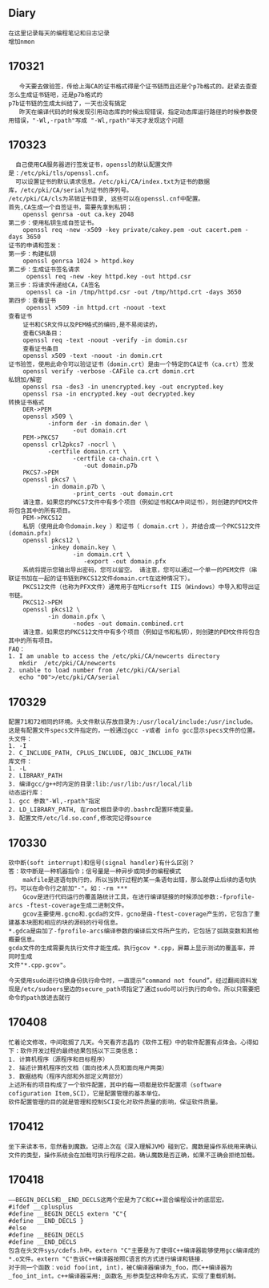 ## Diary
	在这里记录每天的编程笔记和日志记录
	增加nmon
## 170321
	   今天要去做验签，传给上海CA的证书格式得是个证书链而且还是个p7b格式的。赶紧去查查怎么生成证书链吧，还是p7b格式的
	p7b证书链的生成太纠结了，一天也没有搞定
	   昨天在编译代码的时候发现引用动态库的时候出现错误，指定动态库运行路径的时候参数使用错误，"-Wl,-rpath"写成 "-Wl,rpath"半天才发现这个问题
## 170323
	  自己使用CA服务器进行签发证书，openssl的默认配置文件是：/etc/pki/tls/openssl.cnf。
	  可以设置证书的默认请求信息。/etc/pki/CA/index.txt为证书的数据库，/etc/pki/CA/serial为证书的序列号。
	/etc/pki/CA/cls为吊销证书目录, 这些可以在openssl.cnf中配置。
	首先,CA生成一个自签证书，需要先拿到私钥；
		openssl genrsa -out ca.key 2048
	第二步：使用私钥生成自签证书。
		openssl req -new -x509 -key private/cakey.pem -out cacert.pem -days 3650
	证书的申请和签发：
	第一步：构建私钥
		openssl genrsa 1024 > httpd.key
	第二步：生成证书签名请求
		 openssl req -new -key httpd.key -out httpd.csr
	第三步：将请求传递给CA，CA签名
		 openssl ca -in /tmp/httpd.csr -out /tmp/httpd.crt -days 3650
	第四步：查看证书
		 openssl x509 -in httpd.crt -noout -text
	查看证书
		证书和CSR文件以及PEM格式的编码,是不易阅读的，
		查看CSR条目：
		openssl req -text -noout -verify -in domin.csr
		查看证书条目
		openssl x509 -text -noout -in domin.crt
	证书验签，使用此命令可以验证证书（domin.crt）是由一个特定的CA证书（ca.crt）签发
		openssl verify -verbose -CAFile ca.crt domin.crt
	私钥加/解密
		openssl rsa -des3 -in unencrypted.key -out encrypted.key
		openssl rsa -in encrypted.key -out decrypted.key
	转换证书格式
		DER->PEM
		openssl x509 \
		       -inform der -in domain.der \
		              -out domain.crt
		PEM->PKCS7
		openssl crl2pkcs7 -nocrl \
		       -certfile domain.crt \
		              -certfile ca-chain.crt \
			             -out domain.p7b
		PKCS7->PEM
		openssl pkcs7 \
		       -in domain.p7b \
		              -print_certs -out domain.crt
		请注意，如果您的PKCS7文件中有多个项目（例如证书和CA中间证书），则创建的PEM文件将包含其中的所有项目。
		PEM->PKCS12
		私钥（使用此命令domain.key ）和证书（ domain.crt ），并结合成一个PKCS12文件(domain.pfx)
		openssl pkcs12 \
		       -inkey domain.key \
		              -in domain.crt \
			             -export -out domain.pfx
		系统将提示您输出导出密码，您可以留空。 请注意，您可以通过一个单一的PEM文件（串联证书加在一起的证书链到PKCS12文件domain.crt在这种情况下）。
		PKCS12文件（也称为PFX文件）通常用于在Micrsoft IIS（Windows）中导入和导出证书链。
		PKCS12->PEM
		openssl pkcs12 \
		       -in domain.pfx \
		              -nodes -out domain.combined.crt
		请注意，如果您的PKCS12文件中有多个项目（例如证书和私钥），则创建的PEM文件将包含其中的所有项目。
	FAQ：
	1. I am unable to access the /etc/pki/CA/newcerts directory
	   mkdir  /etc/pki/CA/newcerts
	2. unable to load number from /etc/pki/CA/serial
	   echo "00">/etc/pki/CA/serial

	

	
	 
## 170329
	配置71和72相同的环境。头文件默认存放目录为:/usr/local/include:/usr/include。这是有配置文件specs文件指定的，一般通过gcc -v或者 info gcc显示specs文件的位置。
	头文件：
	1. -I
	2. C_INCLUDE_PATH, CPLUS_INCLUDE, OBJC_INCLUDE_PATH
	库文件：
	1. -L
	2. LIBRARY_PATH
	3. 编译gcc/g++时内定的目录:lib:/usr/lib:/usr/local/lib
	动态运行库：
	1. gcc 参数"-Wl,-rpath"指定
	2. LD_LIBRARY_PATH, 在root根目录中的.bashrc配置环境变量。
	3. 配置文件/etc/ld.so.conf,修改完记得source
## 170330
	软中断(soft interrupt)和信号(signal handler)有什么区别？
	答：软中断是一种机器指令；信号量是一种异步或同步的编程模式
		makfile是逐语句执行的，所以当执行过程的某一条语句出错，那么就停止后续的语句执行。可以在命令行之前加"-"。如：-rm ***
		Gcov是进行代码运行的覆盖路统计工具，在进行编译链接的时候添加参数:-fprofile-arcs -ftest-coverage生成二进制文件。
		gcov主要使用.gcno和.gcda的文件，gcno是由-ftest-coverage产生的，它包含了重建基本块图和相应的块的源码的行号信息。
	*.gdca是由加了-fprofile-arcs编译参数的编译后文件所产生的，它包括了弧跳变数和其他概要信息。
	gcda文件的生成需要先执行文件才能生成。执行gcov *.cpp，屏幕上显示测试的覆盖率，并同时生成
	文件"*.cpp.gcov"。

    今天使用sudo进行切换身份执行命令时，一直提示“command not found”。经过翻阅资料发现是/etc/sudoers里边的secure_path项指定了通过sudo可以行执行的命令。所以只需要把命令的path放进去就行
## 170408
	忙着论文修改，中间耽搁了几天。今天看齐志昌的《软件工程》中的软件配置有点体会。心得如下：软件开发过程的最终结果包括以下三类信息：
	1. 计算机程序（源程序和目标程序）
	2. 描述计算机程序的文档（面向技术人员和面向用户两类）
	3. 数据结构（程序内部和外部定义两部分）
	上述所有的项目构成了一个软件配置，其中的每一项都是软件配置项（software cofiguration Item,SCI），它是配置管理的基本单位。
	软件配置管理的目的就是管理和控制SCI变化对软件质量的影响，保证软件质量。
## 170412 
	坐下来读本书，忽然看到魔数。记得上次在《深入理解JVM》碰到它。魔数是操作系统用来确认文件的类型，操作系统会在加载可执行程序之前。确认魔数是否正确，如果不正确会拒绝加载。
## 170418
	——BEGIN_DECLS和__END_DECLS这两个宏是为了C和C++混合编程设计的底层宏。
	#ifdef __cplusplus
	#define __BEGIN_DECLS extern "C"{
	#define __END_DECLS }
	#else 
	#define __BEGIN_DECLS
	#define __END_DECLS
	包含在头文件sys/cdefs.h中。extern "C"主要是为了使得C++编译器能够使用gcc编译成的*.o文件。extern "C"告诉C++编译器按照C语言的方式进行编译和链接.
	对于同一个函数：void foo(int, int)，被C编译器编译为_foo，而C++编译器为_foo_int_int。c++编译器采用:_函数名_形参类型这种命名方式，实现了重载机制。 
